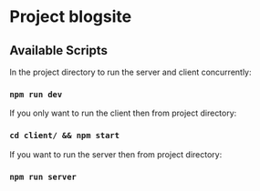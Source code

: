 # Project blogsite

## Available Scripts

In the project directory to run the server and client concurrently:

### `npm run dev`

If you only want to run the client then from project directory:

### `cd client/ && npm start`

If you want to run the server then from project directory:

### `npm run server`

